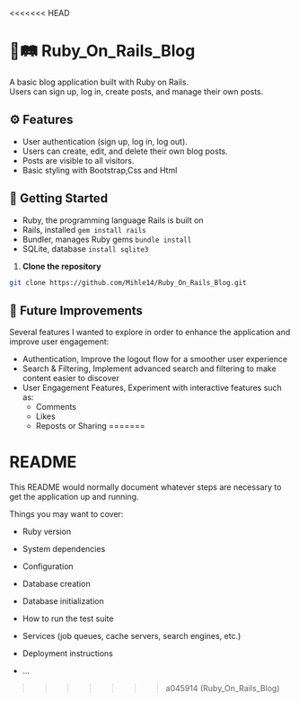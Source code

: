 <<<<<<< HEAD
# 💎🛤 Ruby_On_Rails_Blog


A basic blog application built with Ruby on Rails.  
Users can sign up, log in, create posts, and manage their own posts.


## ⚙️ Features

- User authentication (sign up, log in, log out).
- Users can create, edit, and delete their own blog posts.
- Posts are visible to all visitors.
- Basic styling with Bootstrap,Css and Html

## 📁 Getting Started

- Ruby, the programming language Rails is built on
- Rails, installed ```gem install rails```
- Bundler, manages Ruby gems ```bundle install```
- SQLite, database ```install sqlite3```



1. **Clone the repository**

```bash
git clone https://github.com/Mihle14/Ruby_On_Rails_Blog.git

```

## 🚀 Future Improvements

Several features I wanted to explore in order to enhance the application and improve user engagement:

- Authentication, Improve the logout flow for a smoother user experience
- Search & Filtering, Implement advanced search and filtering to make content easier to discover
- User Engagement Features, Experiment with interactive features such as:
    - Comments
    - Likes
    - Reposts or Sharing
=======
# README

This README would normally document whatever steps are necessary to get the
application up and running.

Things you may want to cover:

* Ruby version

* System dependencies

* Configuration

* Database creation

* Database initialization

* How to run the test suite

* Services (job queues, cache servers, search engines, etc.)

* Deployment instructions

* ...
>>>>>>> a045914 (Ruby_On_Rails_Blog)
